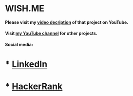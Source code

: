 # WISH.ME

#### Please visit my [video decription](https://youtu.be/Ux98kpkQk3Q) of that project on YouTube.
#### Visit [my YouTube channel](https://youtube.com/user/bdkamil95) for other projects.

#### Social media:
# * [LinkedIn](https://www.linkedin.com/in/kamilbednarski/)
# * [HackerRank](https://www.hackerrank.com/kamilbednarski)
